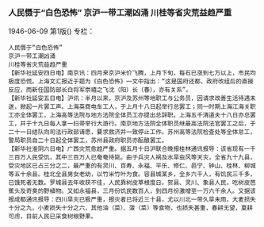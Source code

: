 ### 人民慑于“白色恐怖”  京沪一带工潮凶涌  川桂等省灾荒益趋严重

1946-06-09
第1版()
专栏：

    人民慑于“白色恐怖”
    京沪一带工潮凶涌
    川桂等省灾荒益趋严重
    【新华社延安四日电】南京讯：四月来京沪米价飞腾，上月下旬，每石已涨到七万以上，市民均极度恐慌。上海文汇报近于题为《白色恐怖》一文中指出：“这是国府还都、政府改组后的直接反应，而新任国防部长白将军崇禧之飞沈（阳）长（春），亦有关系”。
    【新华社延安五日电】沪讯：半月以来，京沪及苏州等地职工与公务员，因请求改善生活待遇未遂，掀起一片罢工声。上海英商电车工人，于上月十八日起举行总罢工；同一时期上海江海关职工亦全体罢工，上海高等法院与地方法院全体员工亦提出总辞职。上海五千清道夫十八日亦总罢工，并于十九日每人拿一扫帚举行大游行。南京地方法院全体职员继最高法院法官罢工之后，于二十一日结队向司法行政部请愿，要求救济并一致停止工作。苏州高等法院检查处等全体怠工，警局职员自二十日起全体罢工，苏州县政府职员亦酝酿罢工。
    【新华社淮阴六日电】广西灾荒愈趋严重。据五月十日沪联合晚报桂林通讯报导：该省现有一千三百万人民受饥，其中三百万人已奄奄待毙。由于兵灾人祸及水旱虫风等天灾，全省九十九县，受灾地区已占三分之二，最严重的有灵川、百寿、永福、平乐、修仁、邑宁、钟山、桂林、柳城等五十余县。桂北全县男女老幼，以竹米竹叶为食。容县城某乡，全乡六千人，有饥民三千多，已饿死者无数。罗城县去年收获不佳，人民靠树皮草根度日。贺县、灵川、象县人民，吃树皮芭蕉头及奇臭的野植物。又如永福县，三月份饥民数百人，到四月份激增至一万六千余人。又据该报成都通讯报导：四川旱灾已极严重，报灾者已将近三十县，尤以川北一带久旱未雨，大麦损失十分之九，小麦损失十分之六，其他油（菜）、菠（菜）等食物，也损失甚重，春耕无望，夏耕可虑，目前人民已采食树根野果。
